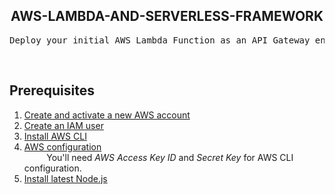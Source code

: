<html>

<body>
<h2 align = "center">AWS-LAMBDA-AND-SERVERLESS-FRAMEWORK</h2>

<pre>Deploy your initial AWS Lambda Function as an API Gateway endpoint by leveraging the power of the Serverless Framework </pre>
<br>
<h2>Prerequisites</h2>
<ol>
<li>
<a href = "https://aws.amazon.com/premiumsupport/knowledge-center/create-and-activate-aws-account/">Create and activate a new AWS account</a>
</li>

<li>
<a href = "https://docs.aws.amazon.com/IAM/latest/UserGuide/id_users_create.html">Create an IAM user</a>
</li>
<li>
<a href="https://docs.aws.amazon.com/cli/latest/userguide/getting-started-install.html">Install AWS CLI </a>
</li>
<li>
<a href = "https://docs.aws.amazon.com/cli/latest/userguide/cli-configure-quickstart.html#cli-configure-quickstart-config">AWS configuration</a>
</li>
&nbsp; &nbsp; &nbsp;&nbsp; &nbsp; You'll need  <em> AWS Access Key ID</em> and <em>Secret Key</em> for AWS CLI configuration. </mark>
<li>
<a href = "https://nodejs.org/en/">Install latest Node.js</a>
</li>
</ol>


</body>

</html>

